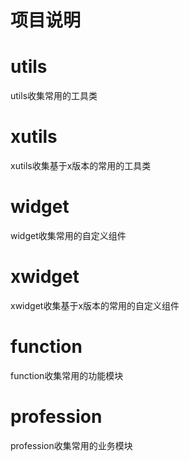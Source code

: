 # 项目说明

# utils
utils收集常用的工具类

# xutils
xutils收集基于x版本的常用的工具类

# widget
widget收集常用的自定义组件

# xwidget
xwidget收集基于x版本的常用的自定义组件

# function
function收集常用的功能模块

# profession
profession收集常用的业务模块

